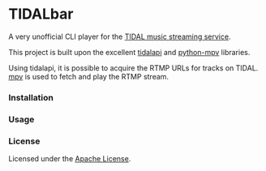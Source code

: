 # TIDALbar

A very unofficial CLI player for the [TIDAL music streaming service](http://tidal.com). 

This project is built upon the excellent [tidalapi](https://github.com/tamland/python-tidal) and [python-mpv](https://github.com/jaseg/python-mpv) libraries. 

Using tidalapi, it is possible to acquire the RTMP URLs for tracks on TIDAL. [mpv](https://mpv.io) is used to fetch and play the RTMP stream. 

### Installation

### Usage

### License

Licensed under the [Apache License](https://www.apache.org/licenses/LICENSE-2.0.html).
